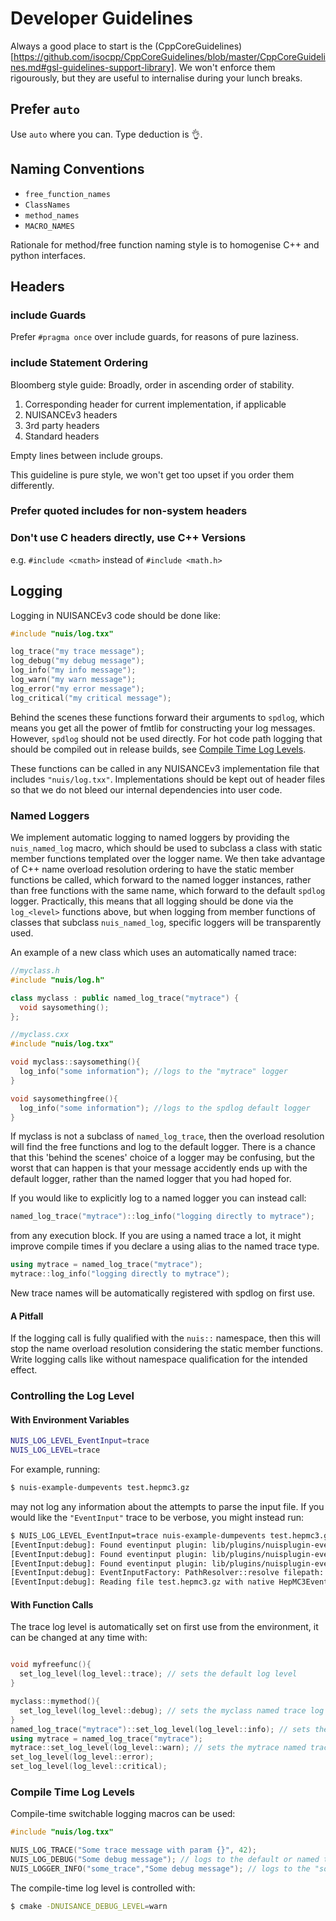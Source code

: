 # Developer Guidelines

Always a good place to start is the (CppCoreGuidelines)[https://github.com/isocpp/CppCoreGuidelines/blob/master/CppCoreGuidelines.md#gsl-guidelines-support-library]. We won't enforce them rigourously, but they are useful to internalise during your lunch breaks.

## Prefer `auto`

Use `auto` where you can. Type deduction is 👌.

## Naming Conventions

* `free_function_names`
* `ClassNames`
* `method_names`
* `MACRO_NAMES`

Rationale for method/free function naming style is to homogenise C++ and python interfaces.

## Headers

### include Guards

Prefer `#pragma once` over include guards, for reasons of pure laziness.

### include Statement Ordering

Bloomberg style guide: Broadly, order in ascending order of stability.

1. Corresponding header for current implementation, if applicable
1. NUISANCEv3 headers
1. 3rd party headers
1. Standard headers

Empty lines between include groups.

This guideline is pure style, we won't get too upset if you order them differently.

### Prefer quoted includes for non-system headers

### Don't use C headers directly, use C++ Versions

e.g. `#include <cmath>` instead of `#include <math.h>`

## Logging

Logging in NUISANCEv3 code should be done like:

```c++
#include "nuis/log.txx"

log_trace("my trace message");
log_debug("my debug message");
log_info("my info message");
log_warn("my warn message");
log_error("my error message");
log_critical("my critical message");
```

Behind the scenes these functions forward their arguments to `spdlog`, which means you get all the power of fmtlib for constructing your log messages. However, `spdlog` should not be used directly. For hot code path logging that should be compiled out in release builds, see [Compile Time Log Levels](#compile-time-log-leves).

These functions can be called in any NUISANCEv3 implementation file that includes `"nuis/log.txx"`. Implementations should be kept out of header files so that we do not bleed our internal dependencies into user code.

### Named Loggers

We implement automatic logging to named loggers by providing the `nuis_named_log` macro, which should be used to subclass a class with static member functions templated over the logger name. We then take advantage of C++ name overload resolution ordering to have the static member functions be called, which forward to the named logger instances, rather than free functions with the same name, which forward to the default `spdlog` logger. Practically, this means that all logging should be done via the `log_<level>` functions above, but when logging from member functions of classes that subclass `nuis_named_log`, specific loggers will be transparently used.

An example of a new class which uses an automatically named trace:

```c++
//myclass.h
#include "nuis/log.h"

class myclass : public named_log_trace("mytrace") {
  void saysomething();
};

//myclass.cxx
#include "nuis/log.txx"

void myclass::saysomething(){ 
  log_info("some information"); //logs to the "mytrace" logger
}

void saysomethingfree(){
  log_info("some information"); //logs to the spdlog default logger
}
```

If myclass is not a subclass of `named_log_trace`, then the overload resolution will find the free functions and log to the default logger. There is a chance that this 'behind the scenes' choice of a logger may be confusing, but the worst that can happen is that your message accidently ends up with the default logger, rather than the named logger that you had hoped for.

If you would like to explicitly log to a named logger you can instead call:

```c++
named_log_trace("mytrace")::log_info("logging directly to mytrace");
```

from any execution block. If you are using a named trace a lot, it might improve compile times if you declare a using alias to the named trace type.

```c++
using mytrace = named_log_trace("mytrace");
mytrace::log_info("logging directly to mytrace");
```

New trace names will be automatically registered with spdlog on first use.

#### A Pitfall

If the logging call is fully qualified with the `nuis::` namespace, then this will stop the name overload resolution considering the static member functions. Write logging calls like without namespace qualification for the intended effect.

### Controlling the Log Level

#### With Environment Variables

```bash
NUIS_LOG_LEVEL_EventInput=trace
NUIS_LOG_LEVEL=trace
```

For example, running:

```bash
$ nuis-example-dumpevents test.hepmc3.gz
```

may not log any information about the attempts to parse the input file. If you would like the `"EventInput"` trace to be verbose, you might instead run:

```bash
$ NUIS_LOG_LEVEL_EventInput=trace nuis-example-dumpevents test.hepmc3.gz 
[EventInput:debug]: Found eventinput plugin: lib/plugins/nuisplugin-eventinput-GHEP3.so
[EventInput:debug]: Found eventinput plugin: lib/plugins/nuisplugin-eventinput-NuWroevent1.so
[EventInput:debug]: Found eventinput plugin: lib/plugins/nuisplugin-eventinput-neutvect.so
[EventInput:debug]: EventInputFactory: PathResolver::resolve filepath: test.hepmc3.gz, exists: true
[EventInput:debug]: Reading file test.hepmc3.gz with native HepMC3EventInput
```

#### With Function Calls

The trace log level is automatically set on first use from the environment, it can be changed at any time with:

```c++

void myfreefunc(){
  set_log_level(log_level::trace); // sets the default log level
}

myclass::mymethod(){
  set_log_level(log_level::debug); // sets the myclass named trace log level if myclass is a named_log_trace subclass, or the default log level if not
}
named_log_trace("mytrace")::set_log_level(log_level::info); // sets the mytrace named trace log level
using mytrace = named_log_trace("mytrace");
mytrace::set_log_level(log_level::warn); // sets the mytrace named trace log level
set_log_level(log_level::error);
set_log_level(log_level::critical);
```

### Compile Time Log Levels

Compile-time switchable logging macros can be used:

```c++
#include "nuis/log.txx"

NUIS_LOG_TRACE("Some trace message with param {}", 42);
NUIS_LOG_DEBUG("Some debug message"); // logs to the default or named trace subclass logger at the debug level
NUIS_LOGGER_INFO("some_trace","Some debug message"); // logs to the "some_trace" named trace logger at the info level
```

The compile-time log level is controlled with:

```bash
$ cmake -DNUISANCE_DEBUG_LEVEL=warn
```